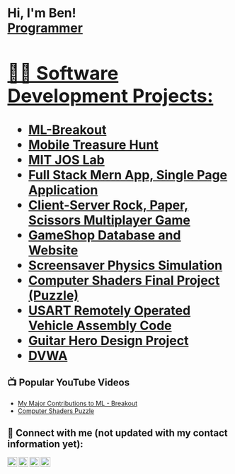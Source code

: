 <h1>Hi, I'm Ben! <br/><a href="https://github.com/benlenjamin">Programmer

<h2>👨‍💻 Software Development Projects:</h2>

- [ML-Breakout](https://github.com/benlenjamin/ml-breakout-devops)
- [Mobile Treasure Hunt](https://github.com/benlenjamin/mobile_treasure_hunt)
- [MIT JOS Lab](https://github.com/OSU-OS2/jos-labs-benlenjamin)
- [Full Stack Mern App, Single Page Application](https://github.com/benlenjamin/full_stack_mern_app/tree/main)
- [Client-Server Rock, Paper, Scissors Multiplayer Game](https://github.com/benlenjamin/rockpaperscissors_socket_multiplayer)
- [GameShop Database and Website](https://github.com/benlenjamin/GameShop_database_and_website)
- [Screensaver Physics Simulation](https://github.com/benlenjamin/cs361project)
- [Computer Shaders Final Project (Puzzle)](https://github.com/benlenjamin/shaders_puzzle)
- [USART Remotely Operated Vehicle Assembly Code](https://github.com/benlenjamin/USART_remotely_operated_vehicle_assembly)
- [Guitar Hero Design Project](https://github.com/benlenjamin/guitar_hero_design_project)
- [DVWA](https://github.com/benlenjamin/dvwa)
  
<h2>📺 Popular YouTube Videos</h2>

- [My Major Contributions to ML - Breakout](https://youtu.be/MwT9pnGHj7c)
- [Computer Shaders Puzzle](https://media.oregonstate.edu/media/t/1_pjg3ru1y)

<h2> 🤳 Connect with me (not updated with my contact information yet):</h2>

[<img align="left" alt="JoshMadakor | YouTube" width="22px" src="https://cdn.jsdelivr.net/npm/simple-icons@v3/icons/youtube.svg" />][youtube]
[<img align="left" alt="JoshMadakor | Twitter" width="22px" src="https://cdn.jsdelivr.net/npm/simple-icons@v3/icons/twitter.svg" />][twitter]
[<img align="left" alt="JoshMadakor | LinkedIn" width="22px" src="https://cdn.jsdelivr.net/npm/simple-icons@v3/icons/linkedin.svg" />][linkedin]
[<img align="left" alt="JoshMadakor | Instagram" width="22px" src="https://cdn.jsdelivr.net/npm/simple-icons@v3/icons/instagram.svg" />][instagram]

[twitter]: https://twitter.com/joshmadakor
[youtube]: https://www.youtube.com/c/joshmadakor
[instagram]: https://www.instagram.com/joshmadakor/
[linkedin]: https://linkedin.com/in/joshmadakor

<!--
**joshmadakor1/joshmadakor1** is a ✨ _special_ ✨ repository because its `README.md` (this file) appears on your GitHub profile.

Here are some ideas to get you started:

- 🔭 I’m currently working on ...
- 🌱 I’m currently learning ...
- 👯 I’m looking to collaborate on ...
- 🤔 I’m looking for help with ...
- 💬 Ask me about ...
- 📫 How to reach me: ...
- 😄 Pronouns: ...
- ⚡ Fun fact: ...
-->
